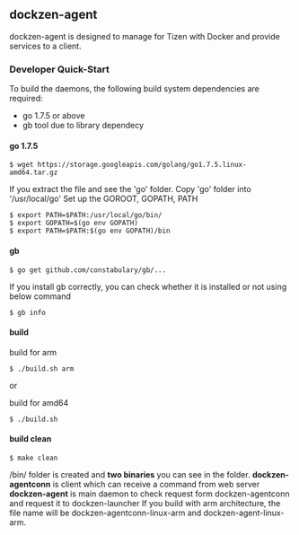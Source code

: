 ## dockzen-agent

dockzen-agent is designed to manage for Tizen with Docker and provide services to a client.

### Developer Quick-Start

To build the daemons, the following build system dependencies are required:

* go 1.7.5 or above
* gb tool due to library dependecy

#### go 1.7.5

```
$ wget https://storage.googleapis.com/golang/go1.7.5.linux-amd64.tar.gz

```
If you extract the file and see the 'go' folder.
Copy 'go' folder into '/usr/local/go'
Set up the GOROOT, GOPATH, PATH

```
$ export PATH=$PATH:/usr/local/go/bin/
$ export GOPATH=$(go env GOPATH)
$ export PATH=$PATH:$(go env GOPATH)/bin
```

#### gb

```
$ go get github.com/constabulary/gb/...
```

If you install gb correctly, you can check whether it is installed or not using below command

```
$ gb info
```

#### build

build for arm
```
$ ./build.sh arm
```
or

build for amd64
```
$ ./build.sh
```

#### build clean

```
$ make clean
```
/bin/ folder is created and **two binaries** you can see in the folder.
**dockzen-agentconn** is client which can receive a command from web server
**dockzen-agent** is main daemon to check request form dockzen-agentconn and request it to dockzen-launcher
If you build with arm architecture, the file name will be dockzen-agentconn-linux-arm and dockzen-agent-linux-arm.


